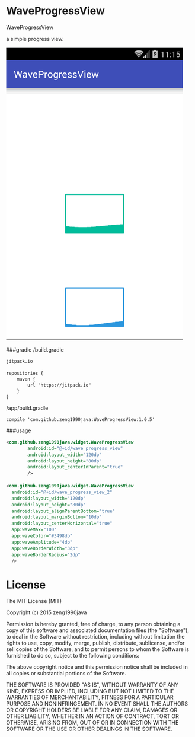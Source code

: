 # WaveProgressView
WaveProgressView

a simple progress view.

<img src="/image/wave_progress_view.gif" alt="progress-circular-indeterminate" title="progress-circular-indeterminate" width="477" height="791" />

###gradle
/build.gradle
~~~
jitpack.io

repositories {
    maven {
        url "https://jitpack.io"
    }
}
~~~
/app/build.gradle
~~~
compile 'com.github.zeng1990java:WaveProgressView:1.0.5'
~~~
###usage
```xml
<com.github.zeng1990java.widget.WaveProgressView
        android:id="@+id/wave_progress_view"
        android:layout_width="120dp"
        android:layout_height="80dp"
        android:layout_centerInParent="true"
        />

<com.github.zeng1990java.widget.WaveProgressView
  android:id="@+id/wave_progress_view_2"
  android:layout_width="120dp"
  android:layout_height="80dp"
  android:layout_alignParentBottom="true"
  android:layout_marginBottom="10dp"
  android:layout_centerHorizontal="true"
  app:waveMax="100"
  app:waveColor="#3498db"
  app:waveAmplitude="4dp"
  app:waveBorderWidth="3dp"
  app:waveBorderRadius="2dp"
  />
```

License
============

The MIT License (MIT)

Copyright (c) 2015 zeng1990java

Permission is hereby granted, free of charge, to any person obtaining a copy
of this software and associated documentation files (the "Software"), to deal
in the Software without restriction, including without limitation the rights
to use, copy, modify, merge, publish, distribute, sublicense, and/or sell
copies of the Software, and to permit persons to whom the Software is
furnished to do so, subject to the following conditions:

The above copyright notice and this permission notice shall be included in all
copies or substantial portions of the Software.

THE SOFTWARE IS PROVIDED "AS IS", WITHOUT WARRANTY OF ANY KIND, EXPRESS OR
IMPLIED, INCLUDING BUT NOT LIMITED TO THE WARRANTIES OF MERCHANTABILITY,
FITNESS FOR A PARTICULAR PURPOSE AND NONINFRINGEMENT. IN NO EVENT SHALL THE
AUTHORS OR COPYRIGHT HOLDERS BE LIABLE FOR ANY CLAIM, DAMAGES OR OTHER
LIABILITY, WHETHER IN AN ACTION OF CONTRACT, TORT OR OTHERWISE, ARISING FROM,
OUT OF OR IN CONNECTION WITH THE SOFTWARE OR THE USE OR OTHER DEALINGS IN THE
SOFTWARE.
